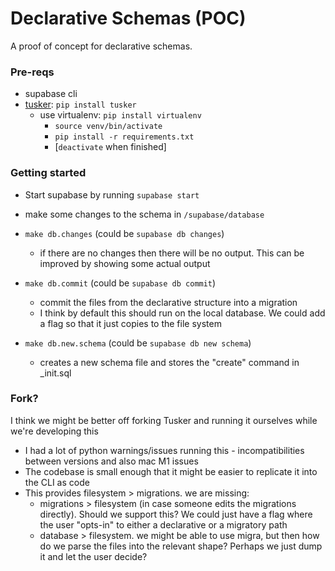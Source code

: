 # Declarative Schemas (POC)

A proof of concept for declarative schemas.

### Pre-reqs

- supabase cli
- [tusker](https://github.com/bikeshedder/tusker): `pip install tusker`
  - use virtualenv: `pip install virtualenv`
    - `source venv/bin/activate`
    - `pip install -r requirements.txt`
    - [`deactivate` when finished]


### Getting started

- Start supabase by running `supabase start`
- make some changes to the schema in `/supabase/database`



- `make db.changes` (could be `supabase db changes`)
  - if there are no changes then there will be no output. This can be improved by showing some actual output
- `make db.commit` (could be `supabase db commit`)
  - commit the files from the declarative structure into a migration
  - I think by default this should run on the local database. We could add a flag so that it just copies to the file system
- `make db.new.schema` (could be `supabase db new schema`)
  - creates a new schema file and stores the "create" command in _init.sql

### Fork?

I think we might be better off forking Tusker and running it ourselves while we're developing this

- I had a lot of python warnings/issues running this - incompatibilities between versions and also mac M1 issues
- The codebase is small enough that it might be easier to replicate it into the CLI as code
- This provides filesystem > migrations. we are missing:
  - migrations > filesystem (in case someone edits the migrations directly). Should we support this? We could just have a flag where the user "opts-in" to either a declarative or a migratory path
  - database > filesystem. we might be able to use migra, but then how do we parse the files into the relevant shape? Perhaps we just dump it and let the user decide?